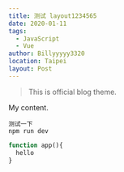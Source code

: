 ```yaml
---
title: 测试 layout1234565 
date: 2020-01-11
tags: 
  - JavaScript
  - Vue
author: Billyyyyy3320
location: Taipei
layout: Post
---
```


> This is official blog theme.

My content.
```
测试一下
npm run dev
```
```php
function app(){
  hello
}
```